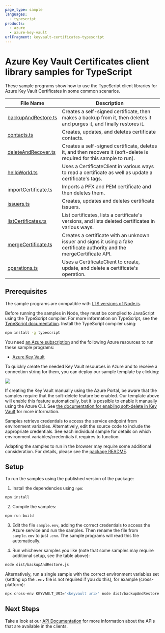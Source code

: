 ```yaml
---
page_type: sample
languages:
  - typescript
products:
  - azure
  - azure-key-vault
urlFragment: keyvault-certificates-typescript
---
```


# Azure Key Vault Certificates client library samples for TypeScript

These sample programs show how to use the TypeScript client libraries for Azure Key Vault Certificates in some common scenarios.

| **File Name**                             | **Description**                                                                                                            |
| ----------------------------------------- | -------------------------------------------------------------------------------------------------------------------------- |
| [backupAndRestore.ts][backupandrestore]   | Creates a self-signed certificate, then makes a backup from it, then deletes it and purges it, and finally restores it.    |
| [contacts.ts][contacts]                   | Creates, updates, and deletes certificate contacts.                                                                        |
| [deleteAndRecover.ts][deleteandrecover]   | Creates a self-signed certificate, deletes it, and then recovers it (soft-delete is required for this sample to run).      |
| [helloWorld.ts][helloworld]               | Uses a CertificateClient in various ways to read a certificate as well as update a certificate's tags.                     |
| [importCertificate.ts][importcertificate] | Imports a PFX and PEM certificate and then deletes them.                                                                   |
| [issuers.ts][issuers]                     | Creates, updates and deletes certificate issuers.                                                                          |
| [listCertificates.ts][listcertificates]   | List certificates, lists a certificate's versions, and lists deleted certificates in various ways.                         |
| [mergeCertificate.ts][mergecertificate]   | Creates a certificate with an unknown issuer and signs it using a fake certificate authority and the mergeCertificate API. |
| [operations.ts][operations]               | Uses a CertificateClient to create, update, and delete a certificate's operation.                                          |

## Prerequisites

The sample programs are compatible with [LTS versions of Node.js](https://github.com/nodejs/release#release-schedule).

Before running the samples in Node, they must be compiled to JavaScript using the TypeScript compiler. For more information on TypeScript, see the [TypeScript documentation][typescript]. Install the TypeScript compiler using:

```bash
npm install -g typescript
```

You need [an Azure subscription][freesub] and the following Azure resources to run these sample programs:

- [Azure Key Vault][createinstance_azurekeyvault]

To quickly create the needed Key Vault resources in Azure and to receive a connection string for them, you can deploy our sample template by clicking:

[![](http://azuredeploy.net/deploybutton.png)](https://portal.azure.com/#create/Microsoft.Template/uri/https%3A%2F%2Fraw.githubusercontent.com%2FAzure%2Fazure-sdk-for-js%2Fmaster%2Fsdk%2Fkeyvault%2Ftest-resources.bicep)

If creating the Key Vault manually using the Azure Portal, be aware that the samples require that the soft-delete feature be enabled. Our template above will enable this feature automatically, but it is possible to enable it manually using the Azure CLI. See [the documentation for enabling soft-delete in Key Vault](https://docs.microsoft.com/azure/key-vault/key-vault-soft-delete-cli) for more information.

Samples retrieve credentials to access the service endpoint from environment variables. Alternatively, edit the source code to include the appropriate credentials. See each individual sample for details on which environment variables/credentials it requires to function.

Adapting the samples to run in the browser may require some additional consideration. For details, please see the [package README][package].

## Setup

To run the samples using the published version of the package:

1. Install the dependencies using `npm`:

```bash
npm install
```

2. Compile the samples:

```bash
npm run build
```

3. Edit the file `sample.env`, adding the correct credentials to access the Azure service and run the samples. Then rename the file from `sample.env` to just `.env`. The sample programs will read this file automatically.

4. Run whichever samples you like (note that some samples may require additional setup, see the table above):

```bash
node dist/backupAndRestore.js
```

Alternatively, run a single sample with the correct environment variables set (setting up the `.env` file is not required if you do this), for example (cross-platform):

```bash
npx cross-env KEYVAULT_URI="<keyvault uri>" node dist/backupAndRestore.js
```

## Next Steps

Take a look at our [API Documentation][apiref] for more information about the APIs that are available in the clients.

[backupandrestore]: https://github.com/Azure/azure-sdk-for-js/blob/main/sdk/keyvault/keyvault-certificates/samples/v4/typescript/src/backupAndRestore.ts
[contacts]: https://github.com/Azure/azure-sdk-for-js/blob/main/sdk/keyvault/keyvault-certificates/samples/v4/typescript/src/contacts.ts
[deleteandrecover]: https://github.com/Azure/azure-sdk-for-js/blob/main/sdk/keyvault/keyvault-certificates/samples/v4/typescript/src/deleteAndRecover.ts
[helloworld]: https://github.com/Azure/azure-sdk-for-js/blob/main/sdk/keyvault/keyvault-certificates/samples/v4/typescript/src/helloWorld.ts
[importcertificate]: https://github.com/Azure/azure-sdk-for-js/blob/main/sdk/keyvault/keyvault-certificates/samples/v4/typescript/src/importCertificate.ts
[issuers]: https://github.com/Azure/azure-sdk-for-js/blob/main/sdk/keyvault/keyvault-certificates/samples/v4/typescript/src/issuers.ts
[listcertificates]: https://github.com/Azure/azure-sdk-for-js/blob/main/sdk/keyvault/keyvault-certificates/samples/v4/typescript/src/listCertificates.ts
[mergecertificate]: https://github.com/Azure/azure-sdk-for-js/blob/main/sdk/keyvault/keyvault-certificates/samples/v4/typescript/src/mergeCertificate.ts
[operations]: https://github.com/Azure/azure-sdk-for-js/blob/main/sdk/keyvault/keyvault-certificates/samples/v4/typescript/src/operations.ts
[apiref]: https://docs.microsoft.com/javascript/api/@azure/keyvault-certificates
[freesub]: https://azure.microsoft.com/free/
[createinstance_azurekeyvault]: https://docs.microsoft.com/azure/key-vault/quick-create-portal
[package]: https://github.com/Azure/azure-sdk-for-js/tree/main/sdk/keyvault/keyvault-certificates/README.md
[typescript]: https://www.typescriptlang.org/docs/home.html
